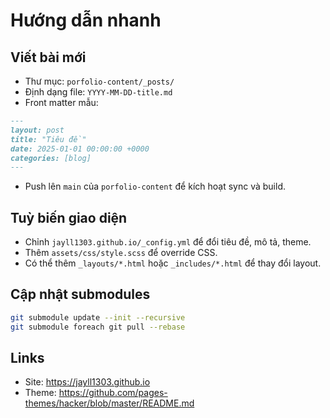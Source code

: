 # Hướng dẫn nhanh

## Viết bài mới

- Thư mục: `porfolio-content/_posts/`
- Định dạng file: `YYYY-MM-DD-title.md`
- Front matter mẫu:
```markdown
---
layout: post
title: "Tiêu đề"
date: 2025-01-01 00:00:00 +0000
categories: [blog]
---
```
- Push lên `main` của `porfolio-content` để kích hoạt sync và build.

## Tuỳ biến giao diện

- Chỉnh `jayll1303.github.io/_config.yml` để đổi tiêu đề, mô tả, theme.
- Thêm `assets/css/style.scss` để override CSS.
- Có thể thêm `_layouts/*.html` hoặc `_includes/*.html` để thay đổi layout.

## Cập nhật submodules

```bash
git submodule update --init --recursive
git submodule foreach git pull --rebase
```

## Links

- Site: https://jayll1303.github.io
- Theme: https://github.com/pages-themes/hacker/blob/master/README.md

